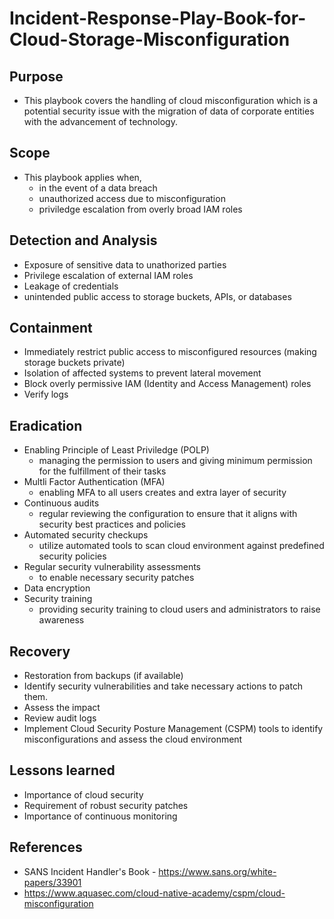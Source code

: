 # Incident-Response-Play-Book-for-Cloud-Storage-Misconfiguration

## Purpose
* This playbook covers the handling of cloud misconfiguration which is a potential security issue with the migration of data of corporate entities with the advancement of technology.

## Scope
* This playbook applies when,
  - in the event of a data breach
  - unauthorized access due to misconfiguration
  - priviledge escalation from overly broad IAM roles

## Detection and Analysis
* Exposure of sensitive data to unathorized parties
* Privilege escalation of external IAM roles
* Leakage of credentials
* unintended public access to storage buckets, APIs, or databases

## Containment
* Immediately restrict public access to misconfigured resources (making storage buckets private)
* Isolation of affected systems to prevent lateral movement
* Block overly permissive IAM (Identity and Access Management) roles
* Verify logs

## Eradication
* Enabling Principle of Least Priviledge (POLP)
  - managing the permission to users and giving minimum permission for the fulfillment of their tasks
* Multli Factor Authentication (MFA)
  - enabling MFA to all users creates and extra layer of security
* Continuous audits
  - regular reviewing the configuration to ensure that it aligns with security best practices and policies
* Automated security checkups
  - utilize automated tools to scan cloud environment against predefined security policies
* Regular security vulnerability assessments
  - to enable necessary security patches
* Data encryption
* Security training
  - providing security training to cloud users and administrators to raise awareness

## Recovery
* Restoration from backups (if available)
* Identify security vulnerabilities and take necessary actions to patch them.
* Assess the impact
* Review audit logs
* Implement Cloud Security Posture Management (CSPM) tools to identify misconfigurations and assess the cloud environment

## Lessons learned
* Importance of cloud security
* Requirement of robust security patches
* Importance of continuous monitoring

## References
* SANS Incident Handler's Book - https://www.sans.org/white-papers/33901
* https://www.aquasec.com/cloud-native-academy/cspm/cloud-misconfiguration
